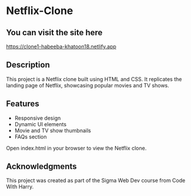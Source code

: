 # Netflix-Clone

## You can visit the site here  
https://clone1-habeeba-khatoon18.netlify.app

## Description
This project is a Netflix clone built using HTML and CSS. It replicates the landing page of Netflix, showcasing popular movies and TV shows.

## Features
- Responsive design
- Dynamic UI elements
- Movie and TV show thumbnails
- FAQs section

Open index.html in your browser to view the Netflix clone.

## Acknowledgments
This project was created as part of the Sigma Web Dev course from Code With Harry.

